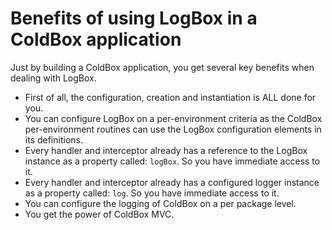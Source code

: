 # Benefits of using LogBox in a ColdBox application

Just by building a ColdBox application, you get several key benefits when dealing with LogBox.

* First of all, the configuration, creation and instantiation is ALL done for you.
* You can configure LogBox on a per-environment criteria as the ColdBox per-environment routines can use the LogBox configuration elements in its definitions.
* Every handler and interceptor already has a reference to the LogBox instance as a property called: `logBox`. So you have immediate access to it.
* Every handler and interceptor already has a configured logger instance as a property called: `log`. So you have immediate access to it.
* You can configure the logging of ColdBox on a per package level.
* You get the power of ColdBox MVC.


